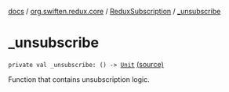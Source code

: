 [docs](../../index.md) / [org.swiften.redux.core](../index.md) / [ReduxSubscription](index.md) / [_unsubscribe](./_unsubscribe.md)

# _unsubscribe

`private val _unsubscribe: () -> `[`Unit`](https://kotlinlang.org/api/latest/jvm/stdlib/kotlin/-unit/index.html) [(source)](https://github.com/protoman92/KotlinRedux/tree/master/common/common-core/src/main/kotlin/org/swiften/redux/core/Subscription.kt#L37)

Function that contains unsubscription logic.

